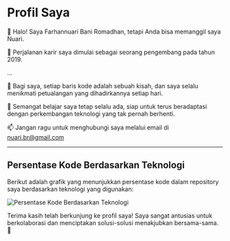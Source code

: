 # Profil Saya

👋 Halo! Saya Farhannuari Bani Romadhan, tetapi Anda bisa memanggil saya Nuari.

🚀 Perjalanan karir saya dimulai sebagai seorang pengembang pada tahun 2019.

...

🔧 Bagi saya, setiap baris kode adalah sebuah kisah, dan saya selalu menikmati petualangan yang dihadirkannya setiap hari.

🌱 Semangat belajar saya tetap selalu ada, siap untuk terus beradaptasi dengan perkembangan teknologi yang tak pernah berhenti.

📫 Jangan ragu untuk menghubungi saya melalui email di nuari.br@gmail.com

---

## Persentase Kode Berdasarkan Teknologi

Berikut adalah grafik yang menunjukkan persentase kode dalam repository saya berdasarkan teknologi yang digunakan:

![Persentase Kode Berdasarkan Teknologi](https://chart.googleapis.com/chart?chs=300x300&cht=p&chd=t:30,25,20,15,10&chl=Framework+.Net|Bahasa+C%23|SQL|HTML+CSS+JS|Lainnya)

Terima kasih telah berkunjung ke profil saya! Saya sangat antusias untuk berkolaborasi dan menciptakan solusi-solusi menakjubkan bersama-sama. 🤝
